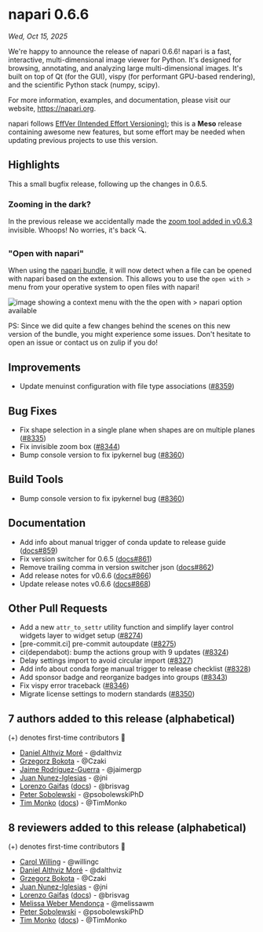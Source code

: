 # napari 0.6.6

*Wed, Oct 15, 2025*

We're happy to announce the release of napari 0.6.6!
napari is a fast, interactive, multi-dimensional image viewer for Python.
It's designed for browsing, annotating, and analyzing large multi-dimensional
images. It's built on top of Qt (for the GUI), vispy (for performant GPU-based
rendering), and the scientific Python stack (numpy, scipy).

For more information, examples, and documentation, please visit our website,
https://napari.org.

napari follows [EffVer (Intended Effort Versioning)](https://effver.org/); this is a **Meso** release containing awesome new features, but some effort may be needed when updating previous projects to use this version.

## Highlights

This a small bugfix release, following up the changes in 0.6.5.

### Zooming in the dark?
In the previous release we accidentally made the [zoom tool added in v0.6.3](https://napari.org/stable/release/release_0_6_3.html#a-zoom-with-a-view) invisible. Whoops! No worries, it's back 🔍.

### "Open with napari"

When using the [napari bundle](https://napari.org/stable/tutorials/fundamentals/installation_bundle_conda.html#how-to-install-the-napari-app), it will now detect when a file can be opened with napari based on the extension. This allows you to use the `open with >` menu from your operative system to open files with napari!

![image showing a context menu with the the `open with > napari` option available](https://github.com/user-attachments/assets/f13d58e5-ce2d-460a-b92e-2f23ecc8d438)

PS: Since we did quite a few changes behind the scenes on this new version of the bundle, you might experience some issues. Don't hesitate to open an issue or contact us on zulip if you do!


## Improvements

- Update menuinst configuration with file type associations ([#8359](https://github.com/napari/napari/pull/8359))

## Bug Fixes

- Fix shape selection in a single plane when shapes are on multiple planes ([#8335](https://github.com/napari/napari/pull/8335))
- Fix invisible zoom box ([#8344](https://github.com/napari/napari/pull/8344))
- Bump console version to fix ipykernel bug ([#8360](https://github.com/napari/napari/pull/8360))

## Build Tools

- Bump console version to fix ipykernel bug ([#8360](https://github.com/napari/napari/pull/8360))

## Documentation

- Add info about manual trigger of conda update to release guide ([docs#859](https://github.com/napari/docs/pull/859))
- Fix version switcher for 0.6.5 ([docs#861](https://github.com/napari/docs/pull/861))
- Remove trailing comma in version switcher json ([docs#862](https://github.com/napari/docs/pull/862))
- Add release notes for v0.6.6 ([docs#866](https://github.com/napari/docs/pull/866))
- Update release notes v0.6.6 ([docs#868](https://github.com/napari/docs/pull/868))

## Other Pull Requests

- Add a new `attr_to_settr` utility function and simplify layer control widgets layer to widget setup ([#8274](https://github.com/napari/napari/pull/8274))
- [pre-commit.ci] pre-commit autoupdate ([#8275](https://github.com/napari/napari/pull/8275))
- ci(dependabot): bump the actions group with 9 updates ([#8324](https://github.com/napari/napari/pull/8324))
- Delay settings import to avoid circular import ([#8327](https://github.com/napari/napari/pull/8327))
- Add info about conda forge manual trigger to release checklist ([#8328](https://github.com/napari/napari/pull/8328))
- Add sponsor badge and reorganize badges into groups ([#8343](https://github.com/napari/napari/pull/8343))
- Fix vispy error traceback ([#8346](https://github.com/napari/napari/pull/8346))
- Migrate license settings to modern standards ([#8350](https://github.com/napari/napari/pull/8350))


## 7 authors added to this release (alphabetical)

(+) denotes first-time contributors 🥳

- [Daniel Althviz Moré](https://github.com/napari/napari/commits?author=dalthviz) - @dalthviz
- [Grzegorz Bokota](https://github.com/napari/napari/commits?author=Czaki) - @Czaki
- [Jaime Rodríguez-Guerra](https://github.com/napari/napari/commits?author=jaimergp) - @jaimergp
- [Juan Nunez-Iglesias](https://github.com/napari/docs/commits?author=jni) - @jni
- [Lorenzo Gaifas](https://github.com/napari/napari/commits?author=brisvag) ([docs](https://github.com/napari/docs/commits?author=brisvag))  - @brisvag
- [Peter Sobolewski](https://github.com/napari/napari/commits?author=psobolewskiPhD) - @psobolewskiPhD
- [Tim Monko](https://github.com/napari/napari/commits?author=TimMonko) ([docs](https://github.com/napari/docs/commits?author=TimMonko))  - @TimMonko

## 8 reviewers added to this release (alphabetical)

(+) denotes first-time contributors 🥳

- [Carol Willing](https://github.com/napari/docs/commits?author=willingc) - @willingc
- [Daniel Althviz Moré](https://github.com/napari/napari/commits?author=dalthviz) - @dalthviz
- [Grzegorz Bokota](https://github.com/napari/napari/commits?author=Czaki) - @Czaki
- [Juan Nunez-Iglesias](https://github.com/napari/docs/commits?author=jni) - @jni
- [Lorenzo Gaifas](https://github.com/napari/napari/commits?author=brisvag) ([docs](https://github.com/napari/docs/commits?author=brisvag))  - @brisvag
- [Melissa Weber Mendonça](https://github.com/napari/docs/commits?author=melissawm) - @melissawm
- [Peter Sobolewski](https://github.com/napari/napari/commits?author=psobolewskiPhD) - @psobolewskiPhD
- [Tim Monko](https://github.com/napari/napari/commits?author=TimMonko) ([docs](https://github.com/napari/docs/commits?author=TimMonko))  - @TimMonko

